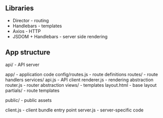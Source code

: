 ## Libraries

* Director - routing
* Handlebars - templates
* Axios - HTTP
* JSDOM + Handlebars - server side rendering

## App structure

api/ - API server

app/ - application code
  config/routes.js - route definitions
  routes/ - route handlers
  services/
    api.js - API client
    renderer.js - rendering abstraction
    router.js - router abstraction
  views/ - templates
    layout.html - base layout
    partials/ - route templates
    
public/ - public assets

client.js - client bundle entry point
server.js - server-specific code